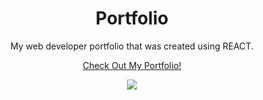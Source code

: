 <div align="center">

# Portfolio

My web developer portfolio that was created using REACT.

[Check Out My Portfolio!](https://portfolio-react-tailwindcss.web.app/)

![](portfolio-home.png)

</div>
